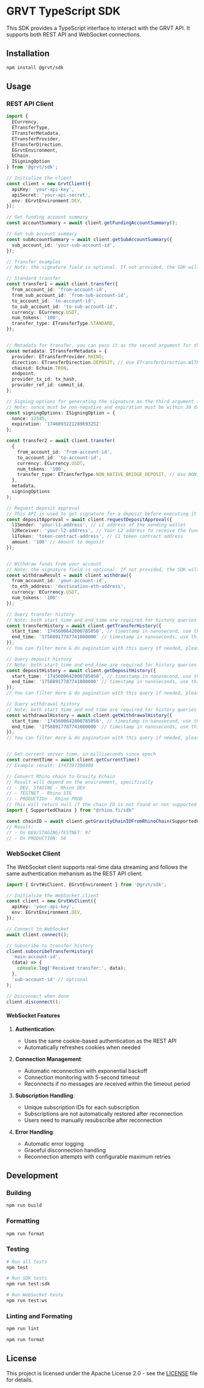 # GRVT TypeScript SDK

This SDK provides a TypeScript interface to interact with the GRVT API. It supports both REST API and WebSocket connections.

## Installation

```bash
npm install @grvt/sdk
```

## Usage

### REST API Client

```typescript
import {
  ECurrency,
  ETransferType,
  ITransferMetadata,
  ETransferProvider,
  ETransferDirection,
  EGrvtEnvironment,
  EChain,
  ISigningOption
} from '@grvt/sdk';

// Initialize the client
const client = new GrvtClient({
  apiKey: 'your-api-key',
  apiSecret: 'your-api-secret',
  env: EGrvtEnvironment.DEV,
});

// Get funding account summary
const accountSummary = await client.getFundingAccountSummary();

// Get sub account summary
const subAccountSummary = await client.getSubAccountSummary({
  sub_account_id: 'your-sub-account-id',
});

// Transfer examples
// Note: the signature field is optional. If not provided, the SDK will automatically compute it using the apiSecret and provided signing options

// Standard transfer
const transfer1 = await client.transfer({
  from_account_id: 'from-account-id',
  from_sub_account_id: 'from-sub-account-id',
  to_account_id: 'to-account-id',
  to_sub_account_id: 'to-sub-account-id',
  currency: ECurrency.USDT,
  num_tokens: '100',
  transfer_type: ETransferType.STANDARD,
});


// Metadata for transfer, you can pass it as the second argument for the transfer API
const metadata: ITransferMetadata = {
  provider: ETransferProvider.RHINO;
  direction: ETransferDirection.DEPOSIT; // Use ETransferDirection.WITHDRAWAL for withdraw flow
  chainid: Echain.TRON,
  endpoint,
  provider_tx_id: tx_hash,
  provider_ref_id: commit_id,
};

// Signing options for generating the signature as the third argument for the transfer API
// Note: nonce must be non-negative and expiration must be within 30 days
const signingOptions: ISigningOption = {
  nonce: 12345,
  expiration: '1746093221289693252'
};

const transfer2 = await client.transfer(
  {
    from_account_id: 'from-account-id',
    to_account_id: 'to-account-id',
    currency: ECurrency.USDT,
    num_tokens: '100',
    transfer_type: ETransferType.NON_NATIVE_BRIDGE_DEPOSIT, // Use NON_NATIVE_BRIDGE_WITHDRAW for withdraw flow
  },
  metadata,
  signingOptions
);

// Request deposit approval
// This API is used to get signature for a deposit before executing it
const depositApproval = await client.requestDepositApproval({
  l1Sender: 'your-l1-address', // L1 address of the sending wallet
  l2Receiver: 'your-l2-address', // Your L2 address to receive the funds
  l1Token: 'token-contract-address', // L1 token contract address
  amount: '100' // Amount to deposit
});


// Withdraw funds from your account
// Note: the signature field is optional. If not provided, the SDK will automatically compute it using the apiSecret and provided signing options
const withdrawResult = await client.withdraw({
  from_account_id: 'your-account-id',
  to_eth_address: 'destination-eth-address',
  currency: ECurrency.USDT,
  num_tokens: '100'
});

// Query transfer history
// Note: both start_time and end_time are required for history queries
const transferHistory = await client.getTransferHistory({
  start_time: '1745600642000785050', // timestamp in nanosecond, use this to filter transfers with event time >= start_time
  end_time: '17588917787741000000' // timestamp in nanoseconds, use this to filter transfers with event time <= end_time
});
// You can filter more & do pagination with this query if needed, please take a look at the request interface to get more details

// Query deposit history
// Note: both start_time and end_time are required for history queries
const depositHistory = await client.getDepositHistory({
  start_time: '1745600642000785050', // timestamp in nanosecond, use this to filter deposits with event time >= start_time
  end_time: '17588917787741000000' // timestamp in nanoseconds, use this to filter deposits with event time <= end_time
});
// You can filter more & do pagination with this query if needed, please take a look at the request interface to get more details

// Query withdrawal history
// Note: both start_time and end_time are required for history queries
const withdrawalHistory = await client.getWithdrawalHistory({
  start_time: '1745600642000785050', // timestamp in nanosecond, use this to filter withdrawals with event time >= start_time
  end_time: '17588917787741000000' // timestamp in nanoseconds, use this to filter withdrawals with event time <= end_time
});
// You can filter more & do pagination with this query if needed, please take a look at the request interface to get more details


// Get current server time, in milliseconds since epoch
const currentTime = await client.getCurrentTime()
// Example result: 1747397398409

// Convert Rhino chain to Gravity Echain
// Result will depend on the environment, specifically
// - DEV, STAGING - Rhino DEV
// - TESTNET - Rhino STG
// - PRODUCTIOn - Rhino PROD
// This will return null if the chain ID is not found or not supported
import { SupportedChains } from "@rhino.fi/sdk"

const chainID = await client.getGravityChainIDFromRhinoChain(SupportedChains.BNB_SMART_CHAIN)
// Result:
// - On DEV/STAGING/TESTNET: 97
// - On PRODUCTION: 56

```

### WebSocket Client

The WebSocket client supports real-time data streaming and follows the same authentication mehanism as the REST API client.

```typescript
import { GrvtWsClient, EGrvtEnvironment } from '@grvt/sdk';

// Initialize the WebSocket client
const client = new GrvtWsClient({
  apiKey: 'your-api-key',
  env: EGrvtEnvironment.DEV,
});

// Connect to WebSocket
await client.connect();

// Subscribe to transfer history
client.subscribeTransferHistory(
  'main-account-id',
  (data) => {
    console.log('Received transfer:', data);
  },
  'sub-account-id' // optional
);

// Disconnect when done
client.disconnect();
```

#### WebSocket Features

1. **Authentication**:

   - Uses the same cookie-based authentication as the REST API
   - Automatically refreshes cookies when needed

2. **Connection Management**:

   - Automatic reconnection with exponential backoff
   - Connection monitoring with 5-second timeout
   - Reconnects if no messages are received within the timeout period

3. **Subscription Handling**:

   - Unique subscription IDs for each subscription
   - Subscriptions are not automatically restored after reconnection
   - Users need to manually resubscribe after reconnection

4. **Error Handling**:
   - Automatic error logging
   - Graceful disconnection handling
   - Reconnection attempts with configurable maximum retries

## Development

### Building

```bash
npm run build
```

### Formatting

```bash
npm run format
```

### Testing

```bash
# Run all tests
npm test

# Run SDK tests
npm run test:sdk

# Run WebSocket tests
npm run test:ws
```

### Linting and Formating

```bash
npm run lint
```

```bash
npm run format
```

## License

This project is licensed under the Apache License 2.0 - see the [LICENSE](LICENSE) file for details.
